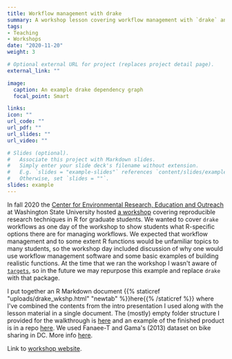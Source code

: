 ```yaml
---
title: Workflow management with drake
summary: A workshop lesson covering workflow management with `drake` and a brief introduction to functions in R.
tags:
- Teaching
- Workshops
date: "2020-11-20"
weight: 3

# Optional external URL for project (replaces project detail page).
external_link: ""

image:
  caption: An example drake dependency graph
  focal_point: Smart

links:
icon: ""
url_code: ""
url_pdf: ""
url_slides: ""
url_video: ""

# Slides (optional).
#   Associate this project with Markdown slides.
#   Simply enter your slide deck's filename without extension.
#   E.g. `slides = "example-slides"` references `content/slides/example-slides.md`.
#   Otherwise, set `slides = ""`.
slides: example
---
```


In fall 2020 the [Center for Environmental Research, Education and Outreach](https://cereo.wsu.edu/) at Washington State University hosted [a workshop](https://mbrousil.github.io/workshops/2020-workshop-1) covering reproducible research techniques in R for graduate students. We wanted to cover `drake` workflows as one day of the workshop to show students what R-specific options there are for managing workflows. We expected that workflow management and to some extent R functions would be unfamiliar topics to many students, so the workshop day included discussion of why one would use workflow management software and some basic examples of building realistic functions. At the time that we ran the workshop I wasn't aware of [`targets`](https://github.com/ropensci/targets), so in the future we may repurpose this example and replace `drake` with that package.
 
I put together an R Markdown document {{% staticref "uploads/drake_wkshp.html" "newtab" %}}here{{% /staticref %}} where I've combined the contents from the intro presentation I used along with the lesson material in a single document. The (mostly) empty folder structure I provided for the walkthrough is [here](https://github.com/mbrousil/drake_template) and an example of the finished product is in a repo [here](https://github.com/mbrousil/example_drake_project). We used Fanaee-T and Gama's (2013) dataset on bike sharing in DC. More info [here](https://archive.ics.uci.edu/ml/datasets/Bike+Sharing+Dataset).

Link to [workshop website](https://cereo.wsu.edu/reproducible-r-workshop-2021s/).